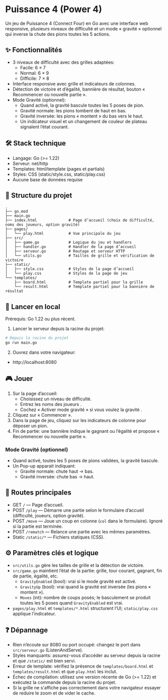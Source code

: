 # Puissance 4 (Power 4)

Un jeu de Puissance 4 (Connect Four) en Go avec une interface web responsive, plusieurs niveaux de difficulté et un mode « gravité » optionnel qui inverse la chute des pions toutes les 5 actions.

## ✨ Fonctionnalités

- 3 niveaux de difficulté avec des grilles adaptées:
  - Facile: 6 × 7
  - Normal: 6 × 9
  - Difficile: 7 × 8
- Interface responsive avec grille et indicateurs de colonnes.
- Détection de victoire et d’égalité, bannière de résultat, bouton « Recommencer ou nouvelle partie ».
- Mode Gravité (optionnel):
  - Quand activé, la gravité bascule toutes les 5 poses de pion.
  - Gravité normale: les pions tombent de haut en bas.
  - Gravité inversée: les pions « montent » du bas vers le haut.
  - Un indicateur visuel et un changement de couleur de plateau signalent l’état courant.

## 🛠️ Stack technique

- Langage: Go (>= 1.22)
- Serveur: net/http
- Templates: html/template (pages et partials)
- Styles: CSS (static/style.css, static/play.css)
- Aucune base de données requise

## 📁 Structure du projet

```
.
├── go.mod
├── main.go
├── index.html              # Page d’accueil (choix de difficulté, noms des joueurs, option gravité)
├── pages/
│   └── play.html           # Vue principale du jeu
├── src/
│   ├── game.go             # Logique du jeu et handlers
│   ├── handler.go          # Handler de la page d’accueil
│   ├── serveur.go          # Routage et serveur HTTP
│   └── utils.go            # Tailles de grille et vérification de victoire
├── static/
│   ├── style.css           # Styles de la page d’accueil
│   └── play.css            # Styles de la page de jeu
└── templates/
    ├── board.html          # Template partiel pour la grille
    └── result.html         # Template partiel pour la bannière de résultat
```

## 🚀 Lancer en local

Prérequis: Go 1.22 ou plus récent.

1) Lancer le serveur depuis la racine du projet:

```bash
# Depuis la racine du projet
go run main.go
```

2) Ouvrez dans votre navigateur:

- http://localhost:8080


## 🎮 Jouer

1) Sur la page d’accueil:
   - Choisissez un niveau de difficulté.
   - Entrez les noms des joueurs .
   - Cochez « Activer mode gravité » si vous voulez la gravité .
2) Cliquez sur « Commencer ».
3) Dans la page de jeu, cliquez sur les indicateurs de colonne pour déposer un pion.
4) Fin de partie: une bannière indique le gagnant ou l’égalité et propose « Recommencer ou nouvelle partie ».

### Mode Gravité (optionnel)

- Quand activé, toutes les 5 poses de pions validées, la gravité bascule.
- Un Pop-up apparait indiquant:
  - Gravité normale: chute haut → bas.
  - Gravité inversée: chute bas → haut.

## 🔌 Routes principales

- GET `/` — Page d’accueil.
- POST `/play` — Démarre une partie selon le formulaire d’accueil (difficulté, joueurs, option gravité).
- POST `/move` — Joue un coup en colonne (`col` dans le formulaire). Ignoré si la partie est terminée.
- POST `/rematch` — Relance une partie avec les mêmes paramètres.
- Static `/static/*` — Fichiers statiques (CSS).

## ⚙️ Paramètres clés et logique

- `src/utils.go` gère les tailles de grille et la détection de victoire.
- `src/game.go` maintient l’état de la partie: grille, tour courant, gagnant, fin de partie, égalité, etc.
  - `GravityEnabled` (bool): vrai si le mode gravité est activé.
  - `GravityUp` (bool): vrai quand la gravité est inversée (les pions « montent »).
  - `Moves` (int): nombre de coups posés; le basculement se produit toutes les 5 poses quand `GravityEnabled` est vrai.
- `pages/play.html` et `templates/*.html` structurent l’UI; `static/play.css` applique l’indicateur.

## ❓ Dépannage

- Rien n’écoute sur 8080 ou port occupé: changez le port dans `src/serveur.go` (ListenAndServe).
- Styles manquants: assurez-vous d’accéder au serveur depuis la racine et que `/static/` est bien servi.
- Erreur de template: vérifiez la présence de `templates/board.html` et `templates/result.html` et que `play.html` les inclut.
- Échec de compilation: utilisez une version récente de Go (>= 1.22) et exécutez la commande depuis la racine du projet.
- Si la grille ne s'affiche pas correctement dans votre navigateur essayer de reduire le zoom et de vider le cache.


